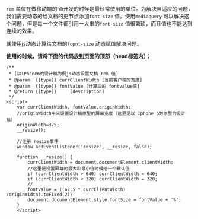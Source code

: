 
`rem` 单位在做移动端的h5开发的时候是最经常使用的单位。为解决自适应的问题，我们需要动态的给文档的更节点添加`font-size` 值。使用`mediaquery` 可以解决这个问题，但是每一个文件都引用一大串的`font-size` 值很繁琐，而且值也不能达到连续的效果。

就使用js动态计算给文档的`fopnt-size`  动态赋值解决问题。

**使用的时候，请将下面的代码放到页面的顶部（head标签内）；**
```
/**
 * [以iPhone6的设计稿为例js动态设置文档 rem 值]
 * @param  {[type]} currClientWidth [当前客户端的宽度]
 * @param  {[type]} fontValue [计算后的 fontvalue值]
 * @return {[type]}     [description]
 */
<script>
    var currClientWidth, fontValue,originWidth;
    //originWidth用来设置设计稿原型的屏幕宽度（这里是以 Iphone 6为原型的设计稿）
    originWidth=375;
    __resize();

	//注册 resize事件
    window.addEventListener('resize', __resize, false);

    function __resize() {
        currClientWidth = document.documentElement.clientWidth;
        //这里是设置屏幕的最大和最小值时候给一个默认值
        if (currClientWidth > 640) currClientWidth = 640;
        if (currClientWidth < 320) currClientWidth = 320;
        //
        fontValue = ((62.5 * currClientWidth) /originWidth).toFixed(2);
        document.documentElement.style.fontSize = fontValue + '%';
    }
    </script>
```
